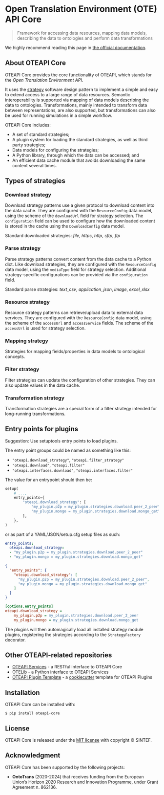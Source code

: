 # Open Translation Environment (OTE) API Core

> Framework for accessing data resources, mapping data models, describing the data to ontologies and perform data transformations

We highly recommend reading this page in [the official documentation](https://emmc-asbl.github.io/oteapi-core).

## About OTEAPI Core

OTEAPI Core provides the core functionality of OTEAPI, which stands for the *Open Translation Environment API*.

It uses the [strategy](https://en.wikipedia.org/wiki/Strategy_pattern) software design pattern to implement a simple and easy to extend access to a large range of data resources.
Semantic interoperability is supported via mapping of data models describing the data to ontologies.
Transformations, mainly intended to transform data between representations, are also supported, but transformations can also be used for running simulations in a simple workflow.

OTEAPI Core includes:

* A set of standard strategies;
* A plugin system for loading the standard strategies, as well as third party strategies;
* Data models for configuring the strategies;
* A Python library, through which the data can be accessed; and
* An efficient data cache module that avoids downloading the same content several times.

## Types of strategies

### Download strategy

Download strategy patterns use a given protocol to download content into the data cache.
They are configured with the `ResourceConfig` data model, using the scheme of the `downloadUrl` field for strategy selection.
The `configuration` field can be used to configure how the downloaded content is stored in the cache using the `DownloadConfig` data model.

Standard downloaded strategies: *file*, *https*, *http*, *sftp*, *ftp*

### Parse strategy

Parse strategy patterns convert content from the data cache to a Python dict.
Like download strategies, they are configured with the `ResourceConfig` data model, using the `mediaType` field for strategy selection.
Additional strategy-specific configurations can be provided via the `configuration` field.

Standard parse strategies: *text_csv*, *application_json*, *image*, *excel_xlsx*

### Resource strategy

Resource strategy patterns can retrieve/upload data to external data services.
They are configured with the `ResourceConfig` data model, using the scheme of the `accessUrl` and `accessService` fields.
The scheme of the `accessUrl` is used for strategy selection.

### Mapping strategy

Strategies for mapping fields/properties in data models to ontological concepts.

### Filter strategy

Filter strategies can update the configuration of other strategies.
They can also update values in the data cache.

### Transformation strategy

Transformation strategies are a special form of a filter strategy intended for long-running transformations.

## Entry points for plugins

Suggestion: Use setuptools entry points to load plugins.

The entry point groups could be named as something like this:

* `"oteapi.download_strategy"`, `"oteapi.filter_strategy"`
* `"oteapi.download"`, `"oteapi.filter"`
* `"oteapi.interfaces.download"`, `"oteapi.interfaces.filter"`

The value for an entrypoint should then be:

```python
setup(
    # ...,
    entry_points={
        "oteapi.download_strategy": [
            "my_plugin.p2p = my_plugin.strategies.download.peer_2_peer",
            "my_plugin.mongo = my_plugin.strategies.download.mongo_get",
        ],
    },
)
```

or as part of a YAML/JSON/setup.cfg setup files as such:

```yaml
entry_points:
  oteapi.download_strategy:
  - "my_plugin.p2p = my_plugin.strategies.download.peer_2_peer"
  - "my_plugin.mongo = my_plugin.strategies.download.mongo_get"
```

```json
{
  "entry_points": {
    "oteapi.download_strategy": [
      "my_plugin.p2p = my_plugin.strategies.download.peer_2_peer",
      "my_plugin.mongo = my_plugin.strategies.download.mongo_get"
    ]
  }
}
```

```ini
[options.entry_points]
oteapi.download_strategy =
    my_plugin.p2p = my_plugin.strategies.download.peer_2_peer
    my_plugin.mongo = my_plugin.strategies.download.mongo_get
```

The plugins will then automagically load all installed strategy module plugins, registering the strategies according to the `StrategyFactory` decorator.

## Other OTEAPI-related repositories

* [OTEAPI Services](https://github.com/EMMC-ASBL/oteapi-services) - a RESTful interface to OTEAPI Core
* [OTELib](https://github.com/EMMC-ASBL/otelib) - a Python interface to OTEAPI Services
* [OTEAPI Plugin Template](https://github.com/EMMC-ASBL/oteapi-plugin-template) - a [cookiecutter](https://cookiecutter.readthedocs.io/) template for OTEAPI Plugins

## Installation

OTEAPI Core can be installed with:

```console
$ pip install oteapi-core
```

## License

OTEAPI Core is released under the [MIT license](LICENSE) with copyright &copy; SINTEF.

## Acknowledgment

OTEAPI Core has been supported by the following projects:

* __OntoTrans__ (2020-2024) that receives funding from the European Union’s Horizon 2020 Research and Innovation Programme, under Grant Agreement n. 862136.
